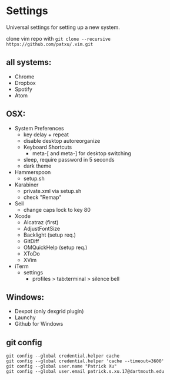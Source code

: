 # Settings

Universal settings for setting up a new system.

clone vim repo with `git clone --recursive https://github.com/patxu/.vim.git`

## all systems:
- Chrome  
- Dropbox  
- Spotify  
- Atom

## OSX:
- System Preferences
  - key delay + repeat
  - disable desktop autoreorganize
  - Keyboard Shortcuts
    - meta-[ and meta-] for desktop switching
  - sleep, require password in 5 seconds
  - dark theme
- Hammerspoon   
  - setup.sh
- Karabiner   
  - private.xml via setup.sh
  - check "Remap"
- Seil  
  - change caps lock to key 80  
- Xcode
  - Alcatraz (first)
  - AdjustFontSize
  - Backlight (setup req.)
  - GitDiff
  - OMQuickHelp (setup req.)
  - XToDo
  - XVim
- iTerm
  - settings
    - profiles > tab:terminal > silence bell

## Windows:
- Dexpot (only dexgrid plugin)
- Launchy  
- Github for Windows  

## git config
`git config --global credential.helper cache`  
`git config --global credential.helper 'cache --timeout=3600'`  
`git config --global user.name "Patrick Xu"`  
`git config --global user.email patrick.s.xu.17@dartmouth.edu`  
